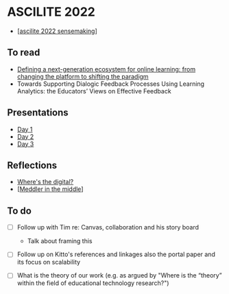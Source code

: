 # ASCILITE 2022

- [[ascilite 2022 sensemaking]] 

## To read


- [Defining a next-generation ecosystem for online learning: from changing the platform to shifting the paradigm](https://publications.ascilite.org/index.php/APUB/article/view/193)
- Towards Supporting Dialogic Feedback Processes Using Learning Analytics: the Educators’ Views on Effective Feedback

## Presentations

- [Day 1](ascilite2022-day-one.md)
- [Day 2](ascilite2022-day-two.md)
- [Day 3](ascilite2022%20day%20three.md)


## Reflections

- [Where's the digital?](reflections/wheres-the-digital.md) 
- [[Meddler in the middle]]

## To do

- [ ] Follow up with Tim re: Canvas, collaboration and his story board

    - Talk about framing this

- [ ] Follow up on Kitto's references and linkages also the portal paper and its focus on scalability

- [ ] What is the theory of our work (e.g. as argued by "Where is the “theory” within the field of educational technology research?")






[//begin]: # "Autogenerated link references for markdown compatibility"
[ascilite 2022 sensemaking]: <ascilite 2022 sensemaking> "Sensemaking - ASCILITE 2022"
[Meddler in the middle]: <reflections/Meddler in the middle> "Meddler in the middle - the missing last mile?"
[//end]: # "Autogenerated link references"